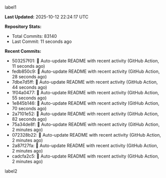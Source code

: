 
label1 
<!-- ACTIVITY_START -->
**Last Updated:** 2025-10-12 22:24:17 UTC

**Repository Stats:**
- Total Commits: 83140
- Last Commit: 11 seconds ago

**Recent Commits:**
- 503257f01: 🤖 Auto-update README with recent activity (GitHub Action, 11 seconds ago)
- fedb850c9: 🤖 Auto-update README with recent activity (GitHub Action, 28 seconds ago)
- 7dbe7d5ff: 🤖 Auto-update README with recent activity (GitHub Action, 44 seconds ago)
- 1f04a0477: 🤖 Auto-update README with recent activity (GitHub Action, 55 seconds ago)
- 1e845b146: 🤖 Auto-update README with recent activity (GitHub Action, 70 seconds ago)
- 2a7101e52: 🤖 Auto-update README with recent activity (GitHub Action, 82 seconds ago)
- 75a34de8f: 🤖 Auto-update README with recent activity (GitHub Action, 2 minutes ago)
- 072328b22: 🤖 Auto-update README with recent activity (GitHub Action, 2 minutes ago)
- 2a87f27fa: 🤖 Auto-update README with recent activity (GitHub Action, 2 minutes ago)
- cadcfa2c5: 🤖 Auto-update README with recent activity (GitHub Action, 2 minutes ago)
<!-- ACTIVITY_END -->

label2

